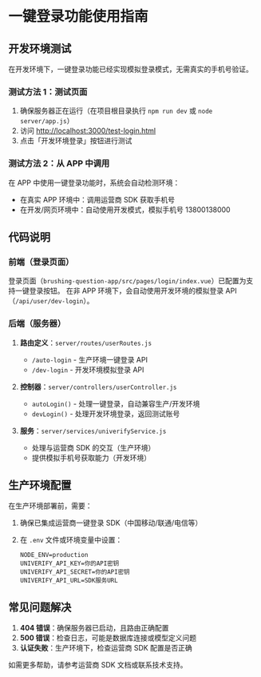 # 一键登录功能使用指南

## 开发环境测试

在开发环境下，一键登录功能已经实现模拟登录模式，无需真实的手机号验证。

### 测试方法 1：测试页面

1. 确保服务器正在运行（在项目根目录执行 `npm run dev` 或 `node server/app.js`）
2. 访问 <http://localhost:3000/test-login.html>
3. 点击「开发环境登录」按钮进行测试

### 测试方法 2：从 APP 中调用

在 APP 中使用一键登录功能时，系统会自动检测环境：

- 在真实 APP 环境中：调用运营商 SDK 获取手机号
- 在开发/网页环境中：自动使用开发模式，模拟手机号 13800138000

## 代码说明

### 前端（登录页面）

登录页面（`brushing-question-app/src/pages/login/index.vue`）已配置为支持一键登录按钮。
在非 APP 环境下，会自动使用开发环境的模拟登录 API（`/api/user/dev-login`）。

### 后端（服务器）

1. **路由定义**：`server/routes/userRoutes.js`
   - `/auto-login` - 生产环境一键登录 API
   - `/dev-login` - 开发环境模拟登录 API

2. **控制器**：`server/controllers/userController.js`
   - `autoLogin()` - 处理一键登录，自动兼容生产/开发环境
   - `devLogin()` - 处理开发环境登录，返回测试账号

3. **服务**：`server/services/univerifyService.js`
   - 处理与运营商 SDK 的交互（生产环境）
   - 提供模拟手机号获取能力（开发环境）

## 生产环境配置

在生产环境部署前，需要：

1. 确保已集成运营商一键登录 SDK（中国移动/联通/电信等）
2. 在 `.env` 文件或环境变量中设置：

   ```
   NODE_ENV=production
   UNIVERIFY_API_KEY=你的API密钥
   UNIVERIFY_API_SECRET=你的API密钥
   UNIVERIFY_API_URL=SDK服务URL
   ```

## 常见问题解决

1. **404 错误**：确保服务器已启动，且路由正确配置
2. **500 错误**：检查日志，可能是数据库连接或模型定义问题
3. **认证失败**：生产环境下，检查运营商 SDK 配置是否正确

如需更多帮助，请参考运营商 SDK 文档或联系技术支持。
